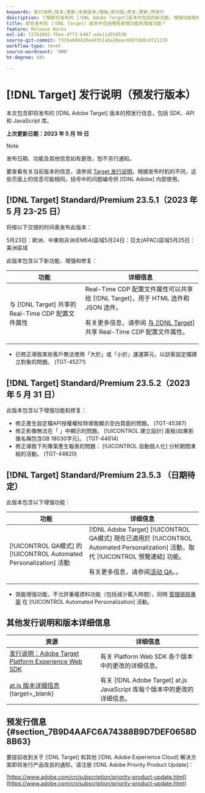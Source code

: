 ```yaml
---
keywords: 发行说明;版本;更新;未来版本;增强;新功能;修复;更新;预发行
description: 了解即将发布的 [!DNL Adobe Target]版本中包括的新功能、增强功能和修复，包括 SDK、API 和 JavaScript 库。
title: 即将发布的 [!DNL Target] 版本中包括哪些新增功能和增强功能？
feature: Release Notes
exl-id: f2783042-f6ee-4f73-b487-ede11d55d530
source-git-commit: f326a689420e4d351aba20eec665fdd8cd721139
workflow-type: tm+mt
source-wordcount: '409'
ht-degree: 68%

---
```


# [!DNL Target] 发行说明（预发行版本）

本文包含即将发布的 [!DNL Adobe Target] 版本的预发行信息，包括 SDK、API 和 JavaScript 库。

**上次更新日期：2023 年 5 月 19 日**

>[!NOTE]
>
>发布日期、功能及其他信息如有更改，恕不另行通知。
>
>要查看有关当前版本的信息，请参阅 [Target 发行说明](release-notes.md)。根据发布时机的不同，这些页面上的信息可能相同。括号中的问题编号供 [!DNL Adobe] 内部使用。

## [!DNL Target] Standard/Premium 23.5.1（2023 年 5 月 23-25 日）

将按以下交错的时间表发布此版本：

5月23日：歐洲、中東和非洲(EMEA)區域5月24日：亞太(APAC)區域5月25日：美洲區域

此版本包含以下新功能、增强和修复：

| 功能 | 详细信息 |
|--- |--- |
| 与 [!DNL Target] 共享的 Real-Time CDP 配置文件属性 | Real-Time CDP 配置文件属性可以共享给 [!DNL Target]，用于 HTML 选件和 JSON 选件。<P>有关更多信息，请参阅 [与  [!DNL Target]](/help/main/c-integrating-target-with-mac/integrating-with-rtcdp.md#rtcdp-profile-attributes) 共享 Real-Time CDP 配置文件属性。 |

* 已修正導致某些客戶無法使用「大於」或「小於」運運算元，以訪客設定檔建立對象的問題。 (TGT-45271)

## [!DNL Target] Standard/Premium 23.5.2（2023 年 5 月 31 日）

此版本包含以下增强功能和修复：

* 修正產生設定檔API授權權杖時導致顯示空白頁面的問題。 (TGT-45387)
* 修正影像無法在「 」中顯示的問題。 [!UICONTROL 建立設計] 面板(如果影像名稱包含GB 18030字元)。 (TGT-44614)
* 修正導致下列專案產生報表的問題： [!UICONTROL 自動個人化] 分析期間凍結的活動。 (TGT-44820)

## [!DNL Target] Standard/Premium 23.5.3 （日期待定）

此版本包含以下增强功能：

| 功能 | 详细信息 |
|--- |--- |
| [!UICONTROL QA模式] 的 [!UICONTROL Automated Personalization] 活動 | [!DNL Adobe Target] [!UICONTROL QA模式] 現在已適用於 [!UICONTROL Automated Personalization] 活動，取代 [!UICONTROL 預覽連結] 功能。<P>有关更多信息，请参阅[活动 QA](/help/main/c-activities/c-activity-qa/activity-qa.md)。。 |

* 效能增強功能，不允許重複資料功能（包括減少載入時間），同時 [管理排除專案](/help/main/c-activities/t-automated-personalization/managing-exclusions.md#concept_4EF78013F80E48EFA024AE0274C9F037) 在 [!UICONTROL Automated Personalization] 活動。

## 其他发行说明和版本详细信息

| 资源 | 详细信息 |
|--- |--- |
| [发行说明：Adobe Target Platform Experience Web SDK](https://experienceleague.adobe.com/docs/experience-platform/edge/release-notes.html?lang=zh-Hans) | 有关 Platform Web SDK 各个版本中的更改的详细信息。 |
| [at.js 版本详细信息](https://experienceleague.corp.adobe.com/docs/target-dev/developer/client-side/at-js-implementation/target-atjs-versions.html){target=_blank} | 有关 [!DNL Adobe Target] at.js JavaScript 库每个版本中的更改的详细信息。 |

## 预发行信息 {#section_7B9D4AAFC6A74388B9D7DEF0658D8B63}

要提前收到关于 [!DNL Target] 和其他 [!DNL Adobe Experience Cloud] 解决方案即将发行产品改良的通知，请注册 [!DNL Adobe Priority Product Update]：

[https://www.adobe.com/cn/subscription/priority-product-update.html](https://www.adobe.com/cn/subscription/priority-product-update.html)
